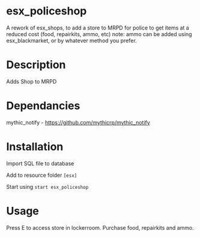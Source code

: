 # esx_policeshop
A rework of esx_shops, to add a store to MRPD for police to get items at a reduced cost (food, repairkits, ammo, etc)
note: ammo can be added using esx_blackmarket, or by whatever method you prefer.

# Description

Adds Shop to MRPD

# Dependancies 
mythic_notify - https://github.com/mythicrp/mythic_notify

# Installation
Import SQL file to database

Add to resource folder `[esx]`

Start using `start esx_policeshop`

# Usage

Press E to access store in lockerroom. Purchase food, repairkits and ammo.
